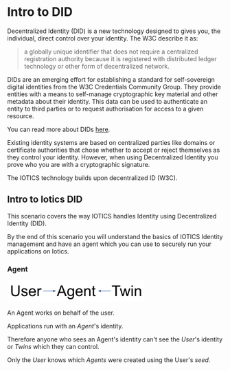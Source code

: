 # Intro to DID

Decentralized Identity (DID) is a new technology designed to gives you, the individual, direct control over your identity. The W3C describe it as:

> a globally unique identifier that does not require a centralized registration authority because it is registered with distributed ledger technology or other form of decentralized network.

DIDs are an emerging effort for establishing a standard for self-sovereign digital identities from the W3C Credentials Community Group. They provide entities with a means to self-manage cryptographic  key material and other metadata about their identity. This data can be used to authenticate an entity to third parties or to request authorisation for access to a given resource.

You can read more about DIDs [here](https://www.w3.org/TR/did-core/).

Existing identity systems are based on centralized parties like domains or certificate authorities that chose whether to accept or reject themselves as they control your identity. However, when using Decentralized Identity you prove who you are with a cryptographic signature.

The IOTICS technology builds upon decentralized ID (W3C).

## Intro to Iotics DID

This scenario covers the way IOTICS handles Identity using Decentralized Identity (DID).

By  the end of this scenario you will understand the basics of IOTICS Identity management and have an agent which you can use to securely run your applications on Iotics.

### Agent

![User-Agent-Twin](./assets/user-agent-twin.png)

An Agent works on behalf of the user.

Applications run with an _Agent_'s identity.

Therefore anyone who sees an Agent's identity can't see the _User_'s identity or _Twins_ which they can control.

Only the _User_ knows which _Agents_ were created using the User's _seed_.
